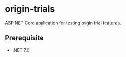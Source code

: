 # origin-trials
ASP.NET Core application for testing origin trial features.

## Prerequisite
* .NET 7.0
